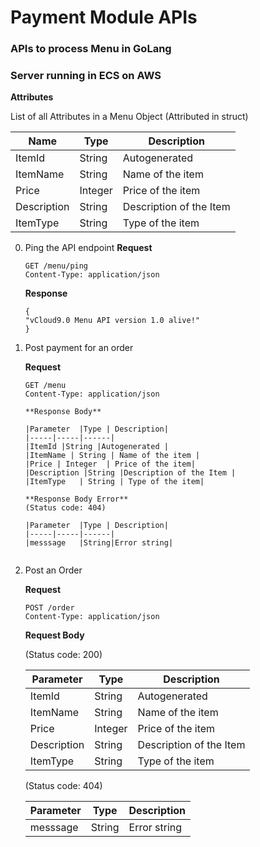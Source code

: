 # Payment Module APIs


### APIs to process Menu in GoLang
### Server running in ECS on AWS

**Attributes**

List of all Attributes in a Menu Object (Attributed in struct)

|Name	| Type | Description|
|---------------|-------|------------|
|ItemId |String |Autogenerated |
|ItemName | String | Name of the item |
|Price | Integer  | Price of the item|
|Description |String |Description of the Item |
|ItemType	| String | Type of the item|

0. Ping the API endpoint
    **Request**
    ```
    GET /menu/ping
    Content-Type: application/json
    ```
    **Response**
    ```
    {
    "vCloud9.0 Menu API version 1.0 alive!"
    }
    ```


1. Post payment for an order

    **Request**
    ```
    GET /menu
    Content-Type: application/json
   
    **Response Body**

    |Parameter	|Type |	Description|
    |-----|-----|------|
    |ItemId |String |Autogenerated |
    |ItemName | String | Name of the item |
    |Price | Integer  | Price of the item|
    |Description |String |Description of the Item |
    |ItemType	| String | Type of the item|

    **Response Body Error**
    (Status code: 404)

    |Parameter	|Type |	Description|
    |-----|-----|------|
    |messsage	|String|Error string|


2. Post an Order

    **Request**
    ```
    POST /order
    Content-Type: application/json
    ```

    **Request Body**

    (Status code: 200)

    |Parameter	|Type |	Description|
    |-----|-----|------|
    |ItemId |String |Autogenerated |
    |ItemName | String | Name of the item |
    |Price | Integer  | Price of the item|
    |Description |String |Description of the Item |
    |ItemType	| String | Type of the item|

    (Status code: 404)

    |Parameter	|Type |	Description|
    |-----|-----|------|
    |messsage	|String|Error string|


